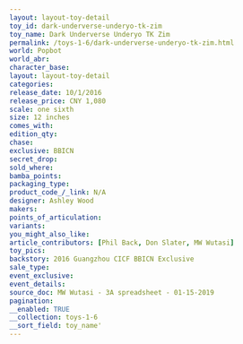 ```yaml
---
layout: layout-toy-detail 
toy_id: dark-underverse-underyo-tk-zim
toy_name: Dark Underverse Underyo TK Zim
permalink: /toys-1-6/dark-underverse-underyo-tk-zim.html
world: Popbot
world_abr: 
character_base: 
layout: layout-toy-detail
categories: 
release_date: 10/1/2016
release_price: CNY 1,080
scale: one sixth
size: 12 inches
comes_with: 
edition_qty: 
chase: 
exclusive: BBICN
secret_drop: 
sold_where: 
bamba_points: 
packaging_type: 
product_code_/_link: N/A
designer: Ashley Wood
makers: 
points_of_articulation: 
variants: 
you_might_also_like: 
article_contributors: [Phil Back, Don Slater, MW Wutasi]
toy_pics: 
backstory: 2016 Guangzhou CICF BBICN Exclusive
sale_type: 
event_exclusive: 
event_details: 
source_doc: MW Wutasi - 3A spreadsheet - 01-15-2019
pagination: 
__enabled: TRUE
__collection: toys-1-6
__sort_field: toy_name'
---
```

